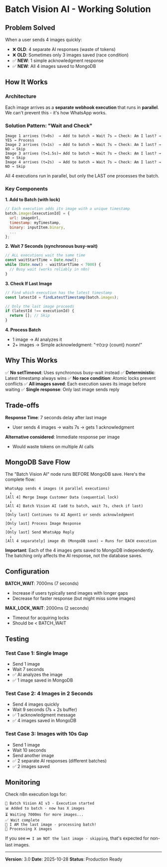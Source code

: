 # Batch Vision AI - Working Solution

## Problem Solved
When a user sends 4 images quickly:
- ❌ **OLD**: 4 separate AI responses (waste of tokens)
- ❌ **OLD**: Sometimes only 3 images saved (race condition)
- ✅ **NEW**: 1 simple acknowledgment response
- ✅ **NEW**: All 4 images saved to MongoDB

## How It Works

### Architecture
Each image arrives as a **separate webhook execution** that runs in **parallel**. We can't prevent this - it's how WhatsApp works.

### Solution Pattern: "Wait and Check"

```
Image 1 arrives (t=0s)  → Add to batch → Wait 7s → Check: Am I last? → YES → Process
Image 2 arrives (t=1s)  → Add to batch → Wait 7s → Check: Am I last? → NO → Skip
Image 3 arrives (t=1.5s)→ Add to batch → Wait 7s → Check: Am I last? → NO → Skip
Image 4 arrives (t=2s)  → Add to batch → Wait 7s → Check: Am I last? → NO → Skip
```

All 4 executions run in parallel, but only the LAST one processes the batch.

### Key Components

**1. Add to Batch (with lock)**
```javascript
// Each execution adds its image with a unique timestamp
batch.images[executionId] = {
  url: imageUrl,
  timestamp: myTimestamp,
  binary: inputItem.binary,
  ...
};
```

**2. Wait 7 Seconds (synchronous busy-wait)**
```javascript
// ALL executions wait the same time
const waitStartTime = Date.now();
while (Date.now() - waitStartTime < 7000) {
  // Busy wait (works reliably in n8n)
}
```

**3. Check If Last Image**
```javascript
// Find which execution has the latest timestamp
const latestId = findLatestTimestamp(batch.images);

// Only the last image proceeds
if (latestId !== executionId) {
  return []; // Skip
}
```

**4. Process Batch**
- 1 image → AI analyzes it
- 2+ images → Simple acknowledgment: "קיבלתי {count} תמונות!"

## Why This Works

✅ **No setTimeout**: Uses synchronous busy-wait instead
✅ **Deterministic**: Latest timestamp always wins
✅ **No race condition**: Atomic locks prevent conflicts
✅ **All images saved**: Each execution saves its image before waiting
✅ **Single response**: Only last image sends reply

## Trade-offs

**Response Time**: 7 seconds delay after last image
- User sends 4 images → waits 7s → gets 1 acknowledgment

**Alternative considered**: Immediate response per image
- Would waste tokens on multiple AI calls

## MongoDB Save Flow

The "Batch Vision AI" node runs BEFORE MongoDB save. Here's the complete flow:

```
WhatsApp sends 4 images (4 parallel executions)
  ↓
[All 4] Merge Image Customer Data (sequential lock)
  ↓
[All 4] Batch Vision AI (add to batch, wait 7s, check if last)
  ↓
[Only last] Continues to AI Agent1 or sends acknowledgment
  ↓
[Only last] Process Image Response
  ↓
[Only last] Send WhatsApp Reply
  ↓
[All 4 separately] image db (MongoDB save) ← Runs for EACH execution
```

**Important**: Each of the 4 images gets saved to MongoDB independently. The batching only affects the AI response, not the database saves.

## Configuration

**BATCH_WAIT**: 7000ms (7 seconds)
- Increase if users typically send images with longer gaps
- Decrease for faster response (but might miss some images)

**MAX_LOCK_WAIT**: 2000ms (2 seconds)
- Timeout for acquiring locks
- Should be < BATCH_WAIT

## Testing

### Test Case 1: Single Image
- Send 1 image
- Wait 7 seconds
- ✅ AI analyzes the image
- ✅ 1 image saved in MongoDB

### Test Case 2: 4 Images in 2 Seconds
- Send 4 images quickly
- Wait 9 seconds (7s + 2s buffer)
- ✅ 1 acknowledgment message
- ✅ 4 images saved in MongoDB

### Test Case 3: Images with 10s Gap
- Send 1 image
- Wait 10 seconds
- Send another image
- ✅ 2 separate AI responses (different batches)
- ✅ 2 images saved

## Monitoring

Check n8n execution logs for:
```
📸 Batch Vision AI v3 - Execution started
📊 Added to batch - now has X images
⏳ Waiting 7000ms for more images...
✅ Wait complete
🎯 I AM the last image - processing batch!
🚀 Processing X images
```

If you see `⏭️ I am NOT the last image - skipping`, that's expected for non-last images.

---

**Version**: 3.0
**Date**: 2025-10-28
**Status**: Production Ready
